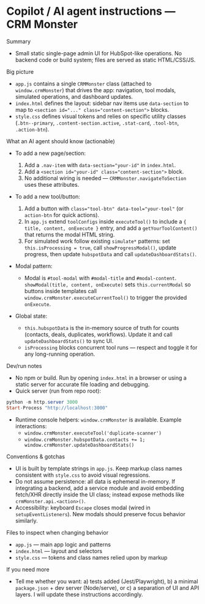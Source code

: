 # Copilot / AI agent instructions — CRM Monster

Summary
- Small static single-page admin UI for HubSpot-like operations. No backend code or build system; files are served as static HTML/CSS/JS.

Big picture
- `app.js` contains a single `CRMMonster` class (attached to `window.crmMonster`) that drives the app: navigation, tool modals, simulated operations, and dashboard updates.
- `index.html` defines the layout: sidebar nav items use `data-section` to map to `<section id="..." class="content-section">` blocks.
- `style.css` defines visual tokens and relies on specific utility classes (`.btn--primary`, `.content-section.active`, `.stat-card`, `.tool-btn`, `.action-btn`).

What an AI agent should know (actionable)
- To add a new page/section:
  1. Add a `.nav-item` with `data-section="your-id"` in `index.html`.
  2. Add a `<section id="your-id" class="content-section">` block.
  3. No additional wiring is needed — `CRMMonster.navigateToSection` uses these attributes.

- To add a new tool/button:
  1. Add a button with `class="tool-btn" data-tool="your-tool"` (or `action-btn` for quick actions).
  2. In `app.js` extend `toolConfigs` inside `executeTool()` to include a `{ title, content, onExecute }` entry, and add a `getYourToolContent()` that returns the modal HTML string.
  3. For simulated work follow existing `simulate*` patterns: set `this.isProcessing = true`, call `showProgressModal()`, update progress, then update `hubspotData` and call `updateDashboardStats()`.

- Modal pattern:
  - Modal is `#tool-modal` with `#modal-title` and `#modal-content`. `showModal(title, content, onExecute)` sets `this.currentModal` so buttons inside templates call `window.crmMonster.executeCurrentTool()` to trigger the provided `onExecute`.

- Global state:
  - `this.hubspotData` is the in-memory source of truth for counts (contacts, deals, duplicates, workflows). Update it and call `updateDashboardStats()` to sync UI.
  - `isProcessing` blocks concurrent tool runs — respect and toggle it for any long-running operation.

Dev/run notes
- No npm or build. Run by opening `index.html` in a browser or using a static server for accurate file loading and debugging.
- Quick server (run from repo root):

```powershell
python -m http.server 3000
Start-Process "http://localhost:3000"
```

- Runtime console helpers: `window.crmMonster` is available. Example interactions:
  - `window.crmMonster.executeTool('duplicate-scanner')`
  - `window.crmMonster.hubspotData.contacts += 1; window.crmMonster.updateDashboardStats()`

Conventions & gotchas
- UI is built by template strings in `app.js`. Keep markup class names consistent with `style.css` to avoid visual regressions.
- Do not assume persistence: all data is ephemeral in-memory. If integrating a backend, add a service module and avoid embedding fetch/XHR directly inside the UI class; instead expose methods like `crmMonster.api.<action>()`.
- Accessibility: keyboard `Escape` closes modal (wired in `setupEventListeners`). New modals should preserve focus behavior similarly.

Files to inspect when changing behavior
- `app.js` — main app logic and patterns
- `index.html` — layout and selectors
- `style.css` — tokens and class names relied upon by markup

If you need more
- Tell me whether you want: a) tests added (Jest/Playwright), b) a minimal `package.json` + dev server (Node/serve), or c) a separation of UI and API layers. I will update these instructions accordingly.
